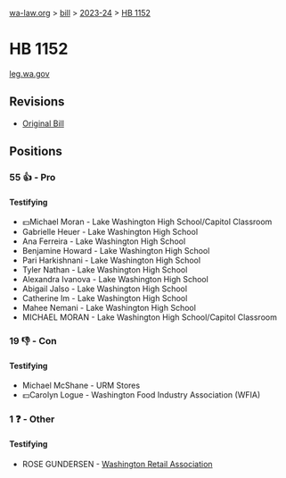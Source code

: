 [wa-law.org](/) > [bill](/bill/) > [2023-24](/bill/2023-24/) > [HB 1152](/bill/2023-24/hb/1152/)

# HB 1152
[leg.wa.gov](https://app.leg.wa.gov/billsummary?BillNumber=1152&Year=2023&Initiative=false)

## Revisions
* [Original Bill](1/)

## Positions
### 55 👍 - Pro
#### Testifying
* 💵Michael Moran - Lake Washington High School/Capitol Classroom
* Gabrielle Heuer - Lake Washington High School
* Ana Ferreira - Lake Washington High School
* Benjamine Howard - Lake Washington High School
* Pari Harkishnani - Lake Washington High School
* Tyler Nathan - Lake Washington High School
* Alexandra Ivanova - Lake Washington High School
* Abigail Jalso - Lake Washington High School
* Catherine  Im - Lake Washington High School
* Mahee Nemani - Lake Washington High School
* MICHAEL MORAN - Lake Washington High School/Capitol Classroom

### 19 👎 - Con
#### Testifying
* Michael McShane - URM Stores
* 💵Carolyn Logue - Washington Food Industry Association (WFIA)

### 1 ❓ - Other
#### Testifying
* ROSE GUNDERSEN - [Washington Retail Association](/org/washington_retail_association/)
